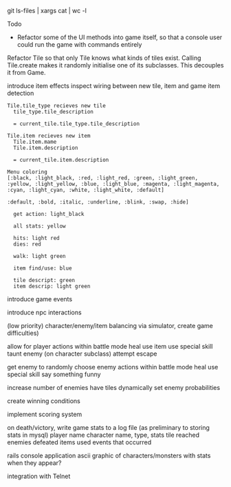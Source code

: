 git ls-files | xargs cat | wc -l

Todo
  * Refactor some of the UI methods into game itself, so that a console user could run the game with commands entirely

  Refactor Tile so that only Tile knows what kinds of tiles exist. Calling Tile.create makes it randomly initialise one of its subclasses. This decouples it from Game.

  introduce item effects
    inspect wiring between new tile, item and game item detection

    Tile.tile_type recieves new tile
      tile_type.tile_description

      = current_tile.tile_type.tile_description

    Tile.item recieves new item
      Tile.item.mame
      Tile.item.description

      = current_tile.item.description

    Menu coloring
    [:black, :light_black, :red, :light_red, :green, :light_green, :yellow, :light_yellow, :blue, :light_blue, :magenta, :light_magenta, :cyan, :light_cyan, :white, :light_white, :default]

    :default, :bold, :italic, :underline, :blink, :swap, :hide]

      get action: light_black

      all stats: yellow

      hits: light red
      dies: red

      walk: light green

      item find/use: blue

      tile descript: green
      item descrip: light green



  introduce game events

  introduce npc interactions

  (low priority) character/enemy/item balancing via simulator, create game difficulties)

  allow for player actions within battle mode
    heal
    use item
    use special skill
    taunt enemy (on character subclass)
    attempt escape

  get enemy to randomly choose enemy actions within battle mode
    heal
    use special skill
    say something funny

  increase number of enemies
  have tiles dynamically set enemy probabilities

  create winning conditions

  implement scoring system

  on death/victory, write game stats to a log file (as preliminary to storing stats in mysql)
    player name
    character name, type, stats
    tile reached
    enemies defeated
    items used
    events that occurred

  rails console application
    ascii graphic of characters/monsters with stats when they appear?

  integration with Telnet